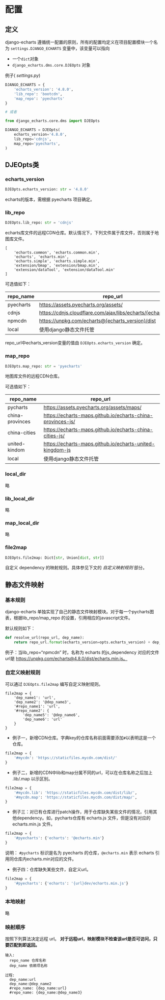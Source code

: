 # 配置

## 定义

django-echarts 遵循统一配置的原则，所有的配置均定义在项目配置模块一个名为 `settings.DJANGO_ECHARTS` 变量中，该变量可以指向

- 一个`dict`对象
- `django_echarts.dms.core.DJEOpts` 对象

例子( *settings.py*)

```python
DJANGO_ECHARTS = {
    'echarts_version': '4.8.0',
    'lib_repo': 'bootcdn',
    'map_repo': 'pyecharts'
}

# 或者

from django_echarts.core.dms import DJEOpts

DJANGO_ECHARTS = DJEOpts(
    echarts_version='4.8.0',
    lib_repo='cdnjs',
    map_repo='pyecharts',
)
```

## DJEOpts类

### echarts_version

```python
DJEOpts.echarts_version: str = '4.8.0'
```

echarts的版本，需根据 pyecharts 项目确定。

### lib_repo

```python
DJEOpts.lib_repo: str = 'cdnjs'
```

echarts库文件的远程CDN仓库。默认情况下，下列文件属于库文件，否则属于地图库文件。

```
[
    'echarts.common', 'echarts.common.min',
    'echarts', 'echarts.min',
    'echarts.simple', 'echarts.simple.min',
    'extension/bmap', 'extension/bmap.min',
    'extension/dataTool', 'extension/dataTool.min'
]
```

可选值如下：

| repo_name | repo_url |
| ---- | ---- |
| pyecharts | https://assets.pyecharts.org/assets/ |
| cdnjs | https://cdnjs.cloudflare.com/ajax/libs/echarts/{echarts_version} |
| npmcdn | https://unpkg.com/echarts@{echarts_version}/dist |
| local | 使用django静态文件托管 |

repo_url中echarts_version变量的值由 `DJEOpts.echarts_version` 确定。

### map_repo

```python
DJEOpts.map_repo: str = 'pyecharts'
```

地图库文件的远程CDN仓库。

可选值如下：

| repo_name | repo_url |
| ---- | ---- |
| pycharts | https://assets.pyecharts.org/assets/maps/ |
| china-provinces | https://echarts-maps.github.io/echarts-china-provinces-js/ |
| china-cities | https://echarts-maps.github.io/echarts-china-cities-js/ |
| united-kindom | https://echarts-maps.github.io/echarts-united-kingdom-js |
| local | 使用django静态文件托管 |

### local_dir

略

### lib_local_dir

略

### map_local_dir

略

### file2map

```python
DJEOpts.file2map: Dict[str, Union[dict, str]]
```

自定义 dependency 的映射规则。具体参见下文的 *自定义映射规则* 部分。


## 静态文件映射

### 基本规则

django-echarts 单独实现了自己的静态文件映射模块。对于每一个pycharts图表，根据lib_repo/map_repo 的设置，引用相应的javascript文件。

默认规则如下：

```python
def resolve_url(repo_url, dep_name):
    return repo_url.format(echarts_version=opts.echarts_version) + dep_name + '.js'
```

例子：当lib_repo=“npmcdn” 时，名称为 echarts 的js_dependency 对应的文件url是  https://unpkg.com/echarts@4.8.0/dist/echarts.min.js。

### 自定义映射规则

可以通过 `DJEOpts.file2map` 编写自定义映射规则。

```
file2map = {
    'dep_name1': 'url',
    'dep_name2': '@dep_name3',
    '#repo_name1': 'url',
    '#repo_name2': {
        'dep_name5': '@dep_name6',
        'dep_name6': 'url'
    }
}
```

- 例子一，新增CDN仓库。字典key的仓库名称前面需要添加`#`以表明这是一个仓库。

```python
file2map = {
    '#mycdn': 'https://staticfiles.mycdn.com/dist/'
}
```

- 例子二，新增的CDN中lib和map分属不同的url，可以在仓库名称之后加上 .lib/.map 以示区别。

```python
file2map = {
    '#mycdn.lib': 'https://staticfiles.mycdn.com/dist/lib/',
    '#mycdn.map': 'https://staticfiles.mycdn.com/dist/map/',
}
```

- 例子三：对已有仓库进行patch操作，用于仓库缺失某些文件的情况，引用其他dependency。如，pycharts仓库有 echarts.js 文件，但是没有对应的echarts.min.js 文件。

```python
file2map = {
    '#pyecharts': {'echarts': '@echarts.min'}
} 
```

说明： `#pycharts` 标识是名为 pyecharts 的仓库，`@echarts.min` 表示 echarts 引用同仓库内echarts.min对应的文件。

- 例子四：仓库缺失某些文件，自定义url。

```python
file2map = {
    '#pyecharts': {'echarts': '{url}dev/echarts.min.js'}
} 
```

### 本地映射

略

### 映射顺序

按照下列算法决定远程 url。 **对于远程url，映射模块不检查该url是否可访问，只要匹配到即返回。**

```text
输入: 
  repo_name 仓库名称
  dep_name 依赖项名称

过程:
  dep_name:url
  dep_name:@dep_name2
  #repo_name: {dep_name:url}
  #repo_name: {dep_name:@dep_name3}
```